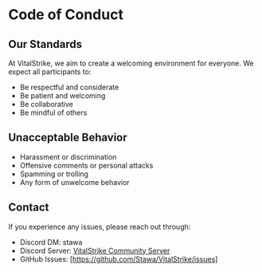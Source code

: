 # Code of Conduct

## Our Standards

At VitalStrike, we aim to create a welcoming environment for everyone. We expect all participants to:

- Be respectful and considerate
- Be patient and welcoming
- Be collaborative
- Be mindful of others

## Unacceptable Behavior

- Harassment or discrimination
- Offensive comments or personal attacks
- Spamming or trolling
- Any form of unwelcome behavior

## Contact

If you experience any issues, please reach out through:

- Discord DM: stawa
- Discord Server: [VitalStrike Community Server](https://discord.com/invite/b4nxvp8NcH)
- GitHub Issues: [https://github.com/Stawa/VitalStrike/issues]
